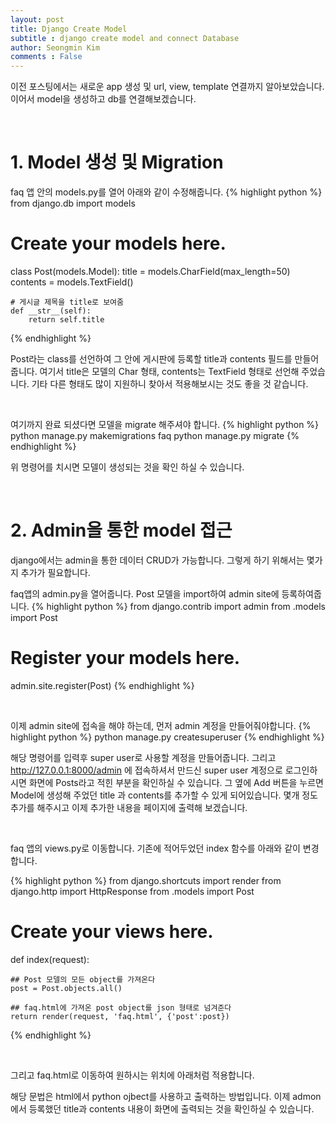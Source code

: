 ```yaml
---
layout: post
title: Django Create Model
subtitle : django create model and connect Database
author: Seongmin Kim
comments : False
---
```


이전 포스팅에서는 새로운 app 생성 및 url, view, template 연결까지 알아보았습니다.
이어서 model을 생성하고 db를 연결해보겠습니다.

<br>

<h1> 1. Model 생성 및 Migration </h1>

faq 앱 안의 models.py를 열어 아래와 같이 수정해줍니다.
{% highlight python %}
from django.db import models

# Create your models here.

class Post(models.Model):
    title = models.CharField(max_length=50)
    contents = models.TextField()

    # 게시글 제목을 title로 보여줌
    def __str__(self):
        return self.title
{% endhighlight %}

Post라는 class를 선언하여 그 안에 게시판에 등록할 title과 contents 필드를 만들어 줍니다.
여기서 title은 모델의 Char 형태, contents는 TextField 형태로 선언해 주었습니다.
기타 다른 형태도 많이 지원하니 찾아서 적용해보시는 것도 좋을 것 같습니다.

<br>

여기까지 완료 되셨다면 모델을 migrate 해주셔야 합니다.
{% highlight python %}
python manage.py makemigrations faq
python manage.py migrate
{% endhighlight %}

위 명령어를 치시면 모델이 생성되는 것을 확인 하실 수 있습니다.

<br>

<h1> 2. Admin을 통한 model 접근 </h1>

django에서는 admin을 통한 데이터 CRUD가 가능합니다. 그렇게 하기 위해서는 몇가지 추가가 필요합니다.

faq앱의 admin.py을 열어줍니다.
Post 모델을 import하여 admin site에 등록하여줍니다.
{% highlight python %}
from django.contrib import admin
from .models import Post

# Register your models here.

admin.site.register(Post)
{% endhighlight %}

<br>

이제 admin site에 접속을 해야 하는데, 먼저 admin 계정을 만들어줘야합니다.
{% highlight python %}
python manage.py createsuperuser
{% endhighlight %}

해당 명령어를 입력후 super user로 사용할 계정을 만들어줍니다.
그리고 http://127.0.0.1:8000/admin 에 접속하셔서 만드신 super user 계정으로 로그인하시면
화면에 Posts라고 적힌 부분을 확인하실 수 있습니다.
그 옆에 Add 버튼을 누르면 Model에 생성해 주었던 title 과 contents를 추가할 수 있게 되어있습니다.
몇개 정도 추가를 해주시고 이제 추가한 내용을 페이지에 출력해 보겠습니다.

<br>

faq 앱의 views.py로 이동합니다.
기존에 적어두었던 index 함수를 아래와 같이 변경합니다.

{% highlight python %}
from django.shortcuts import render
from django.http import HttpResponse
from .models import Post

# Create your views here.

def index(request):

    ## Post 모델의 모든 object를 가져온다
    post = Post.objects.all()

    ## faq.html에 가져온 post object를 json 형태로 넘겨준다
    return render(request, 'faq.html', {'post':post})
{% endhighlight %}

<br>

그리고 faq.html로 이동하여 원하시는 위치에 아래처럼 적용합니다.



해당 문법은 html에서 python ojbect를 사용하고 출력하는 방법입니다.
이제 admon에서 등록했던 title과 contents 내용이 화면에 출력되는 것을 확인하실 수 있습니다.






